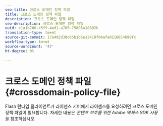 ```yaml
---
seo-title: 크로스 도메인 정책 파일
title: 크로스 도메인 정책 파일
description: 크로스 도메인 정책 파일
seo-description: 크로스 도메인 정책 파일
uuid: e1a1b700-c5f9-4ad1-a705-75805a18682b
translation-type: tm+mt
source-git-commit: 17a492d30c65b1b5e12419f04afa0116654b99fc
workflow-type: tm+mt
source-wordcount: '47'
ht-degree: 0%

---
```



# 크로스 도메인 정책 파일 {#crossdomain-policy-file}

Flash 런타임 클라이언트가 라이센스 서버에서 라이센스를 요청하려면 크로스 도메인 정책 파일이 필요합니다. 자세한 내용은 *콘텐츠 보호를 위한 Adobe 액세스 SDK 사용*&#x200B;을 참조하십시오.
